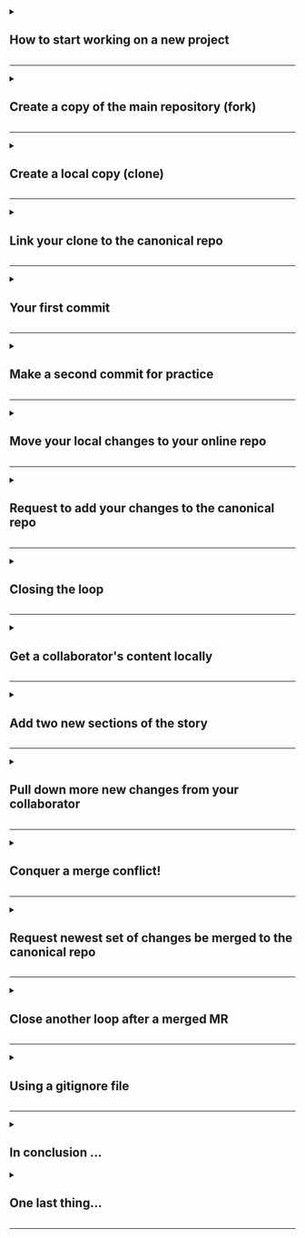 <details>
<summary><h2>How to start working on a new project</h2></summary>

Scenario: You are pointed to a code repository on GitLab (this one) for a project that you just joined. You need to start contributing to this codebase. Where do you start? 

You may know that you can use git version control and/or GitLab to make and save changes (commit), and merge those changes into the main code (merge request, aka pull request). Within the realm of these technologies, there are several different workflows that can be followed. The one we are focusing on here is known as the "fork-and-pull workflow". This will give you a broad base that will enable you to adapt to other workflows as necessary.

![fork-and-pull-concepts](https://user-images.githubusercontent.com/13220910/81212295-4bf05a80-8f9a-11ea-8302-99a231f61480.png)

There is a main version of the code that people are collaboratively developing. Each contributor has their own version of this code online and locally. Changes are made locally, sent to their online version, and then combined with the collaborative version of the code. Contributors are able to get the changes from other users by syncing their local version with the collaborative version of the code. Now let's look at that workflow using Git + GitLab terminology.

![fork-and-pull-terms](https://user-images.githubusercontent.com/13220910/81212707-dfc22680-8f9a-11ea-8fc8-ad0d960d8207.png)

There is a main version of the code that people are collaboratively developing (`upstream repository`). Each contributor has their own version of this code online (`forked repository`) and locally (`cloned repository`). Changes are saved locally (`commit`), sent to their online version (`pushed to their fork`), and then combined with the collaborative version of the code (`merged with a pull request`). Contributors are able to get the changes from other users by syncing their local version with the collaborative version of the code (`pull the upstream repository`).

We are going to walk through each of these steps within the workflow in this lesson. We will also learn about merge conflicts and what a `.gitignore` file is all about. 

</details>

<hr>

<details>
<summary><h2>Create a copy of the main repository (fork)</h2></summary>

The first step in our workflow when working on a new project is to fork the canonical repository. This creates a copy of the repository that is specific to your user on GitLab. Everyone that is working on the project has their own fork of the repository where they can safely make changes without impacting the main code or other contributor's code.

----
**Action:** Fork this repo!

1. Open the main repository page, `https://code.usgs.gov/wma/dsp/trainings/gitflows-trainings/ds-gitflows-[username]
2. Click the "Fork" button at the top right (see image below).

![create-new-fork](https://code.usgs.gov/wma/dsp/trainings/ds-gitflows-static-template/uploads/8ce4fee2301b48f960622bfc98bfcba3/create-new-fork.png)

3. If prompted with `Where should we fork ...`, choose your user account.
4. When it is complete, you should be on a new webpage. Instead of `/wma/dsp/trainings/gitflows-trainings/ds-gitflows-[username]`, you will now see `[username]/ds-gitflows-[username]` at the top.

Congratulations! You've made your own copy of the main repository.

</details>

<hr>

<details>
<summary><h2>Create a local copy (clone)</h2></summary>

The next step in our workflow is to clone your fork. This creates a local copy of the repository that is specific to your user on GitLab. The local copy is where you will make changes to the codebase. 

----
**Action:** Clone this repo!

1. Open the GitLab page for your fork, e.g. `https://code.usgs.gov/[username]/ds-gitflows-[username]`. *A navigation note*: from your fork, you can easily navigate back to the canonical repository by clicking the link next to "forked from" at the top, just below your forked repository name. From the canonical repo page, you can get back to your fork by clicking the fork button on the canonical repo and choosing your existing fork from the list.
2. Click the `Clone` button. Again, make sure you are ***on your fork***. This means that you see `[username]/ds-gitflows-[username]` at the top of the page with `forked from wma/dsp/trainings/gitflows-trainings/ds-gitflows-[username]` underneath.
3. Copy the SSH address, not the HTTPS one (see image below). We should have already set up your SSH keys, but if not, follow [these instructions to generate an SSH key](https://docs.gitlab.com/ee/user/ssh.html#generate-an-ssh-key-pair) and [these instructions to add the SSH key to your GitLab account](https://docs.gitlab.com/ee/user/ssh.html#add-an-ssh-key-to-your-gitlab-account). When you come back to the page, you should have the SSH option.

![clone-with-ssh](https://code.usgs.gov/wma/dsp/trainings/ds-gitflows-static-template/uploads/efaa9ac584b6ac4d9e1d36582a403d5d/clone-with-ssh.png)

4. Open Git Bash on your computer.
5. Change the working directory ([use `cd`](https://stackoverflow.com/questions/17753986/how-to-change-directory-using-windows-command-line)) to the location where you would like to create the cloned directory. GitLab provides a way to share and back up these projects. OneDrive doesn't work well with git repositories, so I would recommend creating a folder somewhere outside of OneDrive to put your GitLab projects in (e.g., in your D drive if you have one).
6. Type `git clone [insert URL]` and hit enter, e.g. `git clone git@code.usgs.gov:[username]/ds-gitflows-[username]`. Note that you cannot CTRL+V to paste into Git Bash. Right click and choose paste instead.
7. A new folder with the same name as the repository is now available in your working directory. In the folder, you will find the same files and file structure that you can see on GitLab.
8. While in the folder, run the command 'git config pull.rebase false'. This will keep a confusing error message from arising later on.

You have now successfully cloned your fork!

</details>

<hr>

<details>
<summary><h2>Link your clone to the canonical repo</h2></summary>

We refer to online versions of GitLab repositories as "remotes". If you open Git Bash to your project directory (you may need to `cd ds-gitflows-[username]` from the end of the last section) and run `git remote -v`, you will see a list of remotes and their URLs that are currently associated with your local copy. Currently, you have one remote - your fork of the repository - though you will see both a fetch and push option for it. It is referred to as the `origin` because your local copy *originated* from it. 

What we need to do now is link the canonical repository to your local copy. This closes the loop and enables you to pull down changes that collaborators have merged to the main repo into your local version. We refer to the online canonical version as the `upstream` repo and it is a `remote` because it is online.

----
**Action:** Link your cloned repository to the upstream remote.

1. Open the GitLab page for the main (or canonical) repository, `https://code.usgs.gov/wma/dsp/trainings/gitflows-trainings/ds-gitflows-[username]`
2. Just like in the previous step, click `Clone`
3. Copy the SSH URL (not the HTTPS URL)
4. Open Git Bash and `cd` to your project's working directory.  
5. Type `git remote add upstream [insert URL]`, e.g. `git remote add upstream https://code.usgs.gov/wma/dsp/trainings/gitflows-trainings/ds-gitflows-[username]`. *Reminder:* you cannot CTRL+V to paste into Git Bash. Right click and choose paste instead.
6. Hit enter.
7. Now, when you run `git remote -v` you should see a list with both an `upstream` remote and an `origin` remote.

You have now set up your new project for collaborative development! We are ready to start making changes. Please move onto the next section.

</details>

<hr>

<details>
<summary><h2>Your first commit</h2></summary>

You are now ready to start contributing your own content to the project! Normally, you would be adding new files, editing lines of code, etc; however, to keep this tutorial programming language-agnostic, we will be editing text in a Markdown document. I think you have already learned about Markdown but if not, visit [this quick article](https://guides.github.com/features/mastering-markdown/) to learn about it.

We will be using the `dryville_story.md` file to illustrate changes to a repository. First, you will make a change and then save it with Git.

----
**Action:** Add text to the story and commit your change.

1. Before we make any changes, let's check that we are starting from a clean slate. Run `git status` in Git Bash in your project directory. You should see a message that says "nothing to commit". This means that there are no changes on your local copy and it exactly matches the content on your remote fork (the `origin` repo). This is good!
1. Now, open the `dryville_story.md` file on your computer. Any text editor will do, such as [Notepad++](https://notepad-plus-plus.org/downloads/). Currently, there is a title (denoted by `#`) and two sub-headers (denoted by `##`) with text. You can also see the syntax for hyperlinks, `[text that appears](link/to/the/website)`. To see how this syntax is rendered on GitLab, open the `dryville_story.md` file on GitLab by going to the upstream repo (`https://code.usgs.gov/wma/dsp/trainings/gitflows-trainings/ds-gitflows-[username]`) and clicking the file name.
1. Now, we will add the next section of the story (we are recreating the story available [here on the USGS Water Science School](https://www.usgs.gov/special-topic/water-science-school/science/story-water-dryville)). Open that link. The next section in the story that we don't have in our file yet is called "Getting Water to Your Homes". Add the title (use `##`), the body text, and the appropriate link for the words "over 8 pounds a gallon" to the `dryville_story.md` file locally. Save the file.
1. Now, we have made a change in our local repo. If you run `git status` in Git Bash, you should see the words "modified: dryville_story.md". This means that Git detects a new change. At this point, you could run `git diff` to visually see the changes you made: red = original, green = changed (if you do this and see a `:` at the bottom of your bash window, type `q` to get out of the diff view before proceeding). You will also see the words "no changes added to commit". This is because we have not told Git to record these changes; we have not "staged" them. 
1. We now need to stage these changes so that they can be included in our commit. To stage our changes, run `git add dryville_story.md`. Now when you run `git status`, you see that the "modified: dryville_story.md" change is listed under "Changes to be committed". We are now ready to make a commit.
1. To make a commit, run `git commit -m "[insert your message here]"`. For this change, we will run `git commit -m "add getting-water-to-your-homes section"`. Any change that was listed under the "Changes to be committed" section when we ran `git status` will be included in this commit.
1. Run `git status` again. We should be back to where we started. There is "nothing to commit" because we don't have any additional changes to the repository content - we already committed our only changes. However, you will also see that it says "Your branch is ahead of 'origin/main' by 1 commit". We'll talk about that later.

You have now made a commit and recorded your changes with Git! Please move on to the next section.

</details>

<hr>

<details>
<summary><h2>Make a second commit for practice</h2></summary>

Practice makes perfect - let's make a second commit to our local repo.

----
**Action:** Add the next section's text and commit this change.

1. If you run `git status` in Git Bash  right now, you should see a message that says "nothing to commit" and also "Your branch is ahead of 'origin/main' by 1 commit". 
1. Open the `dryville_story.md` file on your computer and add the next section of [the story](https://www.usgs.gov/special-topic/water-science-school/science/story-water-dryville), which is called "Dryville's First Water Works". Keep the same formatting as before (`##` for the title, `[inline text](url)` for hyperlinks). Save the file.
1. We have now made a second change in our local repo. If you run `git status` in Git Bash, you should see the words "modified: dryville_story.md". This means that Git detects your change. You will also see the words "no changes added to commit". This is because we still need to stage our changes. Note that you will still see "Your branch is ahead of 'origin/main' by 1 commit" - more on that later.
1. Run `git add dryville_story.md` to stage these changes so that they can be included in our next commit. Now when you run `git status`, you see that the "modified: dryville_story.md" change is listed under "Changes to be committed". We are now ready to make a commit.
1. Run `git commit -m "add dryvilles-first-water-works section"` to make a second commit.
1. Run `git status` again. We should be back to where we started. There is "nothing to commit" because we don't have any additional changes to the repository content - we already committed our changes. However, you will now see that it says "Your branch is ahead of 'origin/main' by 2 commits". We'll talk about that next.

You have now made two commits and recorded your changes with Git! Please move on to the next section.


</details>

<hr>

<details>
<summary><h2>Move your local changes to your online repo</h2></summary>

At this point, we have made our file changes and are satisfied with the state of our local repository. It is time to join these changes with the main repository so that our collaborators can use them. Before we can merge our changes with the main repository, we need to get our local changes onto our fork on GitLab.

----
**Action:** Push your changes to your GitLab fork. 

1. If you run `git status` in Git Bash  right now, you should see a message that says "nothing to commit" and also "Your branch is ahead of 'origin/main' by 2 commits". This means that our local version has 2 new changes that do not appear in our remote fork (called the `origin` because our local version *originated* from it). 
1. To get our local changes to appear on our remote fork, we need to "push" them there. To do so, run `git push`. By default, it will push changes up to the `origin` remote `main` branch (we aren't using branching just yet, so everything is the `main` branch). If you want to be more explicit, you can run `git push [remote name] [branch name]`. For example, `git push origin main` will do the same as `git push`.
1. After you run this successfully, you will see "To code.usgs.gov:[username]/ds-gitflows-[username].git" near the bottom. It is telling you where those changes went, which is to your remote fork. Yay!
1. Go to **your fork's** webpage (`https://code.usgs.gov/[username]/ds-gitflows-[username]`) and click on the `commits` button (see image below). You should see your two commit messages appear there.

![two-commits-ahead](https://code.usgs.gov/wma/dsp/trainings/ds-gitflows-static-template/uploads/4ccdc91ee25a2d8dc5e9c5b575401d66/move-your-local-changes.png)

You have pushed your changes up to GitLab! Please move on to the next section.


</details>

<hr>

<details>
<summary><h2>Request to add your changes to the canonical repo</h2></summary>

With the new changes on your fork, you are now ready to create a merge request (MR; these are known as pull requests, PRs, on Github). An MR bundles all of your commits together and *requests* that they be *merg*ed into the canonical repository. When an MR is opened, you typically request that a collaborator review your changes. They can look at your MR and examine how the sum of all of your commits differ from the existing canonical repo. They can make suggestions for revisions to specific lines and ask for changes before they merge your contributions into the main repo. 

For now, we will discuss how to open a merge request.

----
**Action:** Open a merge request. 

1. Go to **your fork's** webpage (`https://code.usgs.gov/[username]/ds-gitflows-[username]`). At the top, you will see a "Create merge request" button (see image below). Click that button.

![create-merge-request](https://code.usgs.gov/wma/dsp/trainings/ds-gitflows-static-template/uploads/7702c06dfe0273b2c6186b7b8c1ba679/create-merge-request.png)

2. Before your merge request is actually created, you should verify that you are requesting the correct changes be merged with the correct repository. For now, we are not working with branches, so don't worry about the fields that say "main". However, you should verify that the `into` location is set to the project canonical repo (`/wma/wp/trainings/gitflows-trainings/ds-gitflows-[username]:main` in this case) and that the `From` location is set to your fork (`[username]/ds-gitflows-[username]:main`). If you needed to edit these locations, you could click "Change branches".

![new-merge-request](https://code.usgs.gov/wma/dsp/trainings/ds-gitflows-static-template/uploads/46500c359e1dedaa30e65d7016936d21/new-merge-request.png)

3. You also need to verify the commits lists. It should list the two that you just created.

![verify-two-commits](https://code.usgs.gov/wma/dsp/trainings/ds-gitflows-static-template/uploads/945b9a35363554a30a964a036597dd3c/verify-two-commits.png)

4. You now need to title your merge request and add a description about your changes. If you need a refresher, [here is an article about some common best practices when it comes to MRs/PRs](https://www.atlassian.com/blog/git/written-unwritten-guide-pull-requests).

![edit-title-description](https://code.usgs.gov/wma/dsp/trainings/ds-gitflows-static-template/uploads/04629e7af0d50614cff1b9be58b81288/edit-title-description.png)

5. Click the down symbol in the `Reviewer` box and select your course contact as the reviewer from the drop-down menu.

![select-reviewer](https://code.usgs.gov/wma/dsp/trainings/ds-gitflows-static-template/uploads/c325dd5e956555085f760409a0324536/select-reviewer-wide.png)

6. Now you are ready - click the blue "Create merge request" button.

![confirm-create-MR](https://code.usgs.gov/wma/dsp/trainings/ds-gitflows-static-template/uploads/31694212a55021200de16553244e5bd3/confirm-create-MR.png)

You have now successfully created a MR! Wait for your MR to be reviewed and merged (and feel free to ping your instructor on Teams and let them know the MR is waiting!)


</details>

<hr>

<details>
<summary><h2>Closing the loop</h2></summary>

Congratulations - your MR was merged and you have successfully changed the canonical repository. You are almost a Git Pro! 

Merging an MR creates a commit on the canonical repository. Even though the most recent changes were your additions, technically your fork and local repository do not have that "merge" commit and are now out-of-date with the canonical repo. So, what we will do now is learn how to close the loop after your MR is merged.

----
**Action:** Close the loop. 

1. Open Git Bash and make sure you are in your project's directory (reminder: use `cd`).
1. Pull down changes from the canonical repository (aka the "upstream" remote) by running `git pull upstream main`.
1. We now have changes locally that do not appear on our fork (aka the "origin" remote). So if we run `git status`, we get the message "Your branch is ahead of 'origin/main' by X commits".
1. Just like we did earlier, we can push our local changes to our fork by running `git push` (or `git push origin main` to be explicit).
1. Now when you run `git status`, you should see that everything is up-to-date and there is nothing to commit. 

You have successfully closed the loop after your MR was merged! Before you go on to the next section, your instructor will need to take an action. **Ping them to get them to do it, and wait until after they have confirmed things are ready before you move on to the next section.**


</details>

<hr>

<details>
<summary><h2>Get a collaborator's content locally</h2></summary>

Scenario: After your content was merged, a collaborator tells you that they added additional content. You want to keep working, but you don't want to duplicate anything they did. You now need to pull in their content to your local repository before you continue working. Don't worry, we have done this before. We just need to pull down any new changes from the canonical repository!

----
**Action:** Pull down a collaborator's contributions to the canonical repository. 

1. First, verify that you did indeed close the loop after merging your MR (see previous section).
1. Now, visit that canonical repository on GitLab and look at the commits (go to `https://code.usgs.gov/wma/dsp/trainings/gitflows-trainings/ds-gitflows-static-[username]` and click on "Code" | "Commits"). You should see a new commit that was not created by you. 
1. Click on the commit name to see what changes were made. Looks like your collaborator added the next section of the story! 
1. Our goal is to continue this work and add another section but first, we need to get our collaborator's changes locally. Before pulling down changes, verify that you don't have any uncommitted changes locally. Run `git status` and look for the phrase, "nothing to commit".
1. Next, pull their changes down using `git pull upstream main`. Remember, the "canonical repository" is referred to as the "upstream" remote in git commands.
1. Now when you open your `dryville_story.md` file locally, you should see the "Be Gone, Dirty Water" section is the last in the file. 

Great! You successfully pulled down contributions that someone else on your team made to the repository. Next, we will add another section. Please move onto the next section.


</details>

<hr>

<details>
<summary><h2>Add two new sections of the story</h2></summary>

Time to add on to this story. We've done this a couple times now, so the edit-save-add-commit pattern should be getting familiar.

----
**Action:** Add text for the next two sections and commit those changes.

1. **Ping your instructor and let them know that you have arrived at this step**. There is something that they need to do.
1. If you run `git status` in Git Bash  right now, you should see a message that says "nothing to commit" and also "Your branch is ahead of 'origin/main' by 1 commit" (that one commit is the one from your collaborator that has not yet been pushed to your fork). 
1. Open the `dryville_story.md` file on your computer and add the next section of [the story](https://www.usgs.gov/special-topic/water-science-school/science/story-water-dryville), which is called "Your First Flood". Keep the same formatting as before (`##` for the title, `[inline text](url)` for hyperlinks). Save the file.
1. If you run `git status` in Git Bash, you should see the words "modified: dryville_story.md". This means that Git detects your change. You will also see the words "no changes added to commit". This is because we still need to stage our changes. Note that you will still see "Your branch is ahead of 'origin/main' by 1 commit" - we still haven't pushed since we pulled down our collaborator's changes.
1. Run `git add dryville_story.md` to stage these changes so that they can be included in our next commit. Now when you run `git status`, you see that the "modified: dryville_story.md" change is listed under "Changes to be committed". We are now ready to make a commit.
1. Run `git commit -m "add your-first-flood section"` to make a commit.
1. Run `git status` again. We should be back to where we started. There is "nothing to commit" because we don't have any additional changes to the repository content - we already committed our changes. However, you will now see that it says "Your branch is ahead of 'origin/main' by 2 commits".
1. Now repeat for "Storing Water for a Rainy Day". Copy and paste text from [the complete story](https://www.usgs.gov/special-topic/water-science-school/science/story-water-dryville). Keep the same formatting as before (`##` for the title, `[inline text](url)` for hyperlinks). Save the file.
1. Run `git add dryville_story.md` to stage these changes.
1. Run `git commit -m "add storing-water-for-a-rainy-day section"` to make a commit.
1. Now `git status` shows that we are ahead of `origin/main` by 3 commits.

You have now made two new commits. Please move on to the next section.


</details>

<hr>

<details>
<summary><h2>Pull down more new changes from your collaborator</h2></summary>

In the last section, we made two commits that added two new sections of the story to our `dryville_story.md` file. Huzzah! Everything is peachy. However, while you were doing that, your collaborator also decided to add to the story and they committed before you. Now, we need to once again pull down their changes before moving on.

----
**Action:** Pull down your collaborator's most recent additions. 

1. **Do not proceed with this step until your instructor has verified that it's OK to go on!** (You pinged them in the last step, remember?)
1. First, verify that you did indeed complete the previous section.
1. Before pulling down changes, verify that you don't have any uncommitted changes locally. Run `git status` and look for the phrase, "nothing to commit".
1. Next, pull their changes down using `git pull upstream main`. 
1. Uh oh, there seems to be an issue. When we pulled down those changes, the message "CONFLICT (content): Merge conflict in dryville_story.md" appeared. We must have been editing the same line of the file as our collaborator.

Your first merge conflict! Everything will be OK, promise :) Please move on to the next section.


</details>

<hr>

<details>
<summary><h2>Conquer a merge conflict!</h2></summary>

In the last section, we pulled down changes from our collaborator and realized that there was a merge conflict. This occurs when you edit the same line of code. In this case, you both added on to the last line of the file. Don't worry - merge conflicts are not as intimidating as they may seem. Let's do this!

----
**Action:** Fix the merge conflict. 

1. Open your local `dryville_story.md` file.
1. Scroll through the file and look for where the merge conflict happens. Merge conflicts are denoted by `<<<<<<<` at the start and `>>>>>>>` at the end. Sometimes, there are multiple conflicts and each will be sectioned off with the left and right pointing carrots.
1. We have one merge conflict in this situation, so that makes this easier. Merge conflicts happen because Git doesn't know which are the correct lines. A human needs to intervene and decide what to keep and what not to keep. Look at your conflict in `dryville_story.md`. The content between `<<<<<<< HEAD` and `=======` is the content that existed in your version of the file before you attempted to pull other changes. The content between `=======` and `>>>>>>>` is what you pulled down and tried to merge. Examine the differences between the content in those sections.
1. The most obvious difference is that your version has the `Your First Flood` section, while the version you are trying to merge does not. So, you would want to keep the `Your First Flood` text. Cut and paste that section so that it is outside and above the `<<<<<<< HEAD` section (see below).

```
## Your First Flood

You're again happy until the first desert downpour hits. The rain flows down the hills (runoff) into Dryville's town center and suddenly you have your first flood — more unwanted water (and the mud it carries with it) to deal with. You decide to build a set of storm drains to fix this problem. Lay some more (this time BIG) pipes through town with intakes where the water collects in low spots. Storm water will flow into these pipes and be sent on its way downhill into your creek. Another problem solved.

But when the storm hit, Dryville Creek overflowed and flooded some houses that were built on the flood plain, the flat ground alongside of the creek. You can do two things here. Look at the lay of the land and decide what parts of the creek bed will flood most often when it really rains and don't allow people to build houses there, or build a dam upstream to create a reservoir to trap storm water before it floods into town. Your reservoir can then release the water slowly over a long period of time, thus preventing floods and recharging ground water.

<<<<<<< HEAD
## Storing Water for a Rainy Day

You start thinking... a [reservoir](https://www.usgs.gov/special-topic/water-science-school/science/lakes-and-reservoirs) (you can call it a lake) above town could really serve a lot of purposes. A lake will provide a place for you to have fun — go swimming, boating, catch catfish, and relax. You can run your water-supply intake pipes from the lake instead of from your creek, especially since the flood destroyed your water-intake pumping station. With a dam you can release only the amount of water you want into the creek below the dam, thus making sure you have just the right amount of water running in Dryville Creek at all times. A dam would even help prevent flooding downstream because you can hold extra rainfall and [runoff](https://www.usgs.gov/special-topic/water-science-school/science/runoff-surface-and-overland-water-runoff) during a storm and slowly release it afterward. You can build a bigger paddle wheel, or, better yet, construct a real [hydroelectric power plant](https://www.usgs.gov/special-topic/water-science-school/science/hydroelectric-power-water-use) in your dam to start generating electricity! More problems solved.
=======
## Storing Water for a Rainy Day

You start thinking... a reservoir (you can call it a lake) above town could really serve a lot of purposes. A lake will provide a place for you to have fun — go swimming, boating, catch catfish, and relax. You can run your water-supply intake pipes from the lake instead of from your creek, especially since the flood destroyed your water-intake pumping station. With a dam you can release only the amount of water you want into the creek below the dam, thus making sure you have just the right amount of water running in Dryville Creek at all times. A dam would even help prevent flooding downstream because you can hold extra rainfall and runoff during a storm and slowly release it afterward. You can build a bigger paddle wheel, or, better yet, construct a real hydroelectric power plant in your dam to start generating electricity! More problems solved.
>>>>>>> afd002e4b66f31f815e4236ffa6ea3e17f127e1d
```

5. Now, continuing on. Examine the differences between the "Storing Water for a Rainy Day" sections. Can you find any?
6. The only difference should be that your version (the top one) has markdown hyperlinks, while the version that is being merged does not. So, we actually want to keep only the version that you created. 
7. Delete the content between `=======` and `>>>>>>>`.
8. Now you are left with the merge conflict symbols and the correct version of the "Storing Water for a Rainy Day" section. Delete all of the symbols related to the merge conflict (`<<<<<<< HEAD`, `=======`, and `>>>>>>> [random letters/numbers]`). Now, you should be back to where you started (which happens in merge conflict resolution sometimes).
9. Save the file.
10. The last step for resolving a merge confict is to commit your changes. Follow the same pattern as before. Running `git status` will show you that you have an unresolved merge conflict. Just as before, run `git add dryville_story.md` to stage your changed file. Then commit by running `git commit -m "resolve merge conflict"`. 
11. Now, when you run `git status` you will see that you don't have any changes to commit (but your branch still ahead of origin/main - see next section).

You successfully resolved a conflict! Please move on to the next section.


</details>

<hr>

<details>
<summary><h2>Request newest set of changes be merged to the canonical repo</h2></summary>

We are now ready to push our local changes (including the resolved merge conflict) up to our fork (aka remote "origin"). Then, we can open a merge request (MR). 

----
**Action:** Push your changes to your GitLab fork and open an MR. 

1. If you run `git status` in Git Bash  right now, you should see a message that says "nothing to commit" and also "Your branch is ahead of 'origin/main' by X commits". Our local version has new changes that do not appear in our fork (aka the remote `origin` because our local version *originated* from it). 
1. Just as before, we need to "push" our local changes to our remote fork. Run `git push origin main` to do so. 
1. Go to **your fork's** webpage (`https://code.usgs.gov/[username]/ds-gitflows-[username]`) and click to the "Code" | "Commits" tab. You should see your new commit messages there, something like this:
![commits-after-conflict](https://code.usgs.gov/wma/dsp/trainings/ds-gitflows-static-template/uploads/157a9d82304e10ef9358448954a88e49/commits-after-conflict.png)

1. Now, click the "Code" | "Repository" tab to go back to your fork's home page. Look near the top to confirm that you're "Forked from Water Mission Area / Data Science Practitioners / Trainings / gitflows trainings / ds-gitflows-[username]" and "X commmits ahead of the upstream repository." To the right of that text, click the "Create merge request" button.
![create-MR-after-conflict](https://code.usgs.gov/wma/dsp/trainings/ds-gitflows-static-template/uploads/fd9c6e179ddcffb14735048f676860b5/create-MR-after-conflict.png)

1. Before your merge request is actually created, you need to verify that you are requesting the correct changes be merged with the correct repository. Remember, we are not working with branches, so don't worry about the fields that say "main". However, you should verify that the merge request will merge from your fork into the project canonical repo. In other words, the text at the top of the "New merge request" page should say "From [username]/ds-gitflows-[username]:main into wma/dsp/trainings/gitflows-trainings/ds-gitflows-[username]:main".
1. Add a title to your merge request and a description about your changes. 
1. Click the down symbol in the `Reviewer` box and select the username of your course instructor as the reviewer from the drop-down menu. If you do not have the option to add a reviewer, create the merge quest and add the reviewer afterward.
1. Now, click the "Create merge request" button.

You have successfully made a second merge request! Wait for your MR to be reviewed and merged. Once your MR has been merged, you can move on to the next section.


</details>

<hr>

<details>
<summary><h2>Close another loop after a merged MR</h2></summary>

Your MR was merged! Yay! Now, remember that "closing the loop" thing we did after our last MR was merged? Let's do it again.

Merging an MR creates a commit on the canonical repository. Even though the most recent changes were your additions, technically your fork and local repository do not have that "merge" commit and are now out-of-date with the canonical repo. So, we need to close the loop.

----
**Action:** Close the loop. 

1. Open Git Bash and make sure you are in your project's directory (reminder: use `cd`).
1. Pull down changes from the canonical repository (aka the "upstream" remote) by running `git pull upstream main`.
1. We now have changes locally that do not appear on our fork (aka the "origin" remote). So if we run `git status`, we get the message "Your branch is ahead of 'origin/main' by X commits".
1. Just like we did earlier, we can push our local changes to our fork by running `git push` (or `git push origin main` to be explicit).
1. Now when you run `git status`, you should see that everything is up-to-date and there is nothing to commit. 

You have once again closed the loop after your MR was merged! Please move on to the next section.

</details>

<hr>

<details>
<summary><h2>Using a gitignore file</h2></summary>

The last topic we are going to cover in this tutorial is the `.gitignore` file. These files are used when you have a local file that you don't want to track changes to in a commit or put on GitLab. You simply add the name of the file (including directory structure when applicable) to the `.gitignore` file to have Git *ignore* it (see what they did there?). This practice is often used for intermediate files created by processes within your repo, temporary files, or really large data that need to be stored elsewhere. Additional information about `.gitignore` files can be found in [this article](https://www.pluralsight.com/guides/how-to-use-gitignore-file).

----
**Action:** Add a file and then gitignore it.

1. First, open the `.gitignore` file that is in your local directory using a text editor (for example, Notepad++). It should be completely empty.
1. Next, download [this image](https://d9-wret.s3.us-west-2.amazonaws.com/assets/palladium/production/s3fs-public/styles/side_image/public/thumbnails/image/wss-icon-small-teacher.png?itok=PZHHzOTP) (right click and choose "Save image as") and save as `wss-icon-small-teacher.png` in your `ds-gitflows-[username]` folder. 
1. Now in Git Bash, run `ls` to "list" the items in your current working directory. You should see about 10 files, three of which are `course_guide.md`, `dryville_story.md`, and `wss-icon-small-teacher.png`. Note that the `.gitignore` file doesn't show up with `ls` because it is technically a "hidden" file (starts with a `.`).
1. So, you've added a new file to your repository. Now, run `git status`. Git shows that `wss-icon-small-teacher.png` is an untracked file. We could leave it like that and just try to remember to not commit it, but that seems risky. The more foolproof way is to to add it to the `.gitignore` file.  
1. Add `wss-icon-small-teacher.png` to the `.gitignore` file. Save the file.
1. Now run `git status`. It no longer shows `wss-icon-small-teacher.png` as an untracked file, but instead shows that we have modified `.gitignore`. That is because this file is version controlled - whenever we change it, we push those changes to the upstream repository so that everyone uses the same one. 
1. Now, commit your changes to `.gitignore` and push to your fork.  
```
git add .gitignore
git commit -m "add downloaded image to gitignore"
git push origin main
```
8. Finally, create a merge request. Make sure to add your course contact as the reviewer of your MR. Revisit the "Request to add your changes to the canonical repo" section of this `course_guide.md` doc if you need any reminders for how to do this.

Once you open your MR, wait for it to be reviewed and merged. Once your MR has been merged, close this issue and go to the next one.

</details>

<hr>

<details>
<summary><h2>In conclusion ...</h2></summary>

Welcome to the end of the hands on tutorial with Git and GitLab! You have now been exposed and practiced the basic workflow that USGS Data Science uses for collaborating on codebases. See the bottom of this issue for instructions about next steps.

## The conceptual diagram of the workflow you just learned/used 

![image](https://user-images.githubusercontent.com/13220910/81212707-dfc22680-8f9a-11ea-8fc8-ad0d960d8207.png)

## A summary list of commands that were used.

### Setting up a new project

1. Fork the canonical repo to your username.
1. Create a local copy of your fork - copy the SSH URL from **your fork's** GitLab page, then in Git Bash run `git clone [insert your fork's SSH URL]`.
1. Add the canonical repo as a remote to your local version - copy the SSH URL from **the canonical repo's** GitLab page, then in Git Bash run `git remote add upstream [insert canonical repo's SSH URL]`.
1. Verify that you are ready to go with remotes - run `git remote -v` and check that your fork's URL is next to `origin` and the canonical repo is listed next to `upstream`.

### Saving a change locally

1. Change the file(s).
1. Inspect what changes git detects - run `git status`
1. Stage the files that you want to include in your commit - `git add [insert file name]`. Pro tip: use `git add .` to stage all changed files listed with `git status`.
1. Commit your staged changes - `git commit -m "[commit message here]"`

### Moving your local commits to your fork

1. Run `git push origin main`
1. Look at the "Code" | "Commits" tab on your fork on GitLab to see your new commits.

### Adding your changes to the canonical repository

1. Once you have changes on your fork that make it different from the canonical repository, go to your fork's GitLab page and click "New merge request". 
1. In the next screen, verify that the `From` repository is your personal fork and the `into` repository is the canonical fork. 
1. Click "Create merge request".
1. Add a title and description. Include your course contact as a reviewer.
1. The reviewer will merge the changes.
1. Close the loop by pulling down the changes from upstream to your local repo - `git pull upstream main`

### Handling merge conflicts

1. If you have a merge conflict after pulling down changes, look in the file(s) that have been flagged as having conflicts.
1. Inspect the content between `<<<<<<< HEAD` and `=======`, which is the content that existed before the merge (likely your local content).
1. Now inspect the content between `=======` and `>>>>>>> [string of letters and numbers]`, which is the content that is trying to be merged with what currently exists locally (likely the remote content).
1. Decide what of that content to keep and what to delete.
1. Remove the merge conflict symbols, `<<<<<<< HEAD`, `=======`, and `>>>>>>> [string of letters and numbers]`.
1. Save the file and then commit your merge resolution (see above for making commits). The commit message "resolve merge conflict" is often used.

## Feeling confident? Explore more!

There is a lot more Git that can be learned, but the above are the basics that will probably be enough for awhile. As you start to get more advanced, there may be some additional concepts/commands you should learn such as, 

* Temporarily hiding changes in order to pull upstream changes to avoid conflicts (`git stash`, `git stash apply`),
* branching (`git switch -c`), and
* [much more!](https://git-scm.com/doc)
</details>

<details>
<summary><h2>One last thing...</h2></summary>

![Minions Bob, Stuart, and Kevin expressing jubilation](archive/img/81443707-86452d80-913b-11ea-9ad4-7be24ff64c39.gif)

Congratulations - you completed the tutorial!

</details>

<hr>
